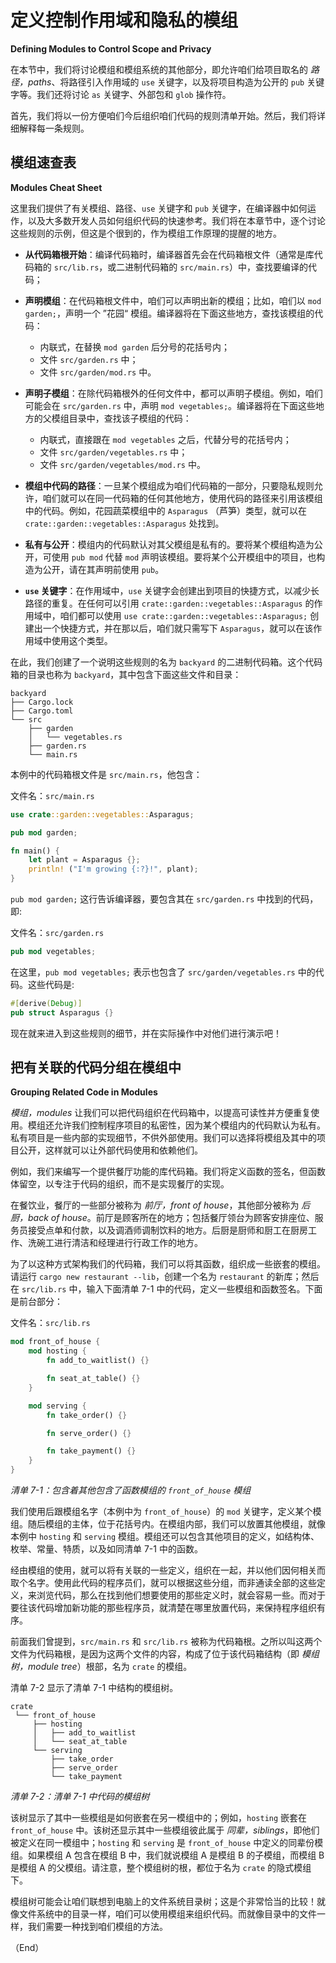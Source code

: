 # 定义控制作用域和隐私的模组

**Defining Modules to Control Scope and Privacy**


在本节中，我们将讨论模组和模组系统的其他部分，即允许咱们给项目取名的 *路径，paths*、将路径引入作用域的 `use` 关键字，以及将项目构造为公开的 `pub` 关键字等。我们还将讨论 `as` 关键字、外部包和 `glob` 操作符。

首先，我们将以一份方便咱们今后组织咱们代码的规则清单开始。然后，我们将详细解释每一条规则。


## 模组速查表

**Modules Cheat Sheet**


这里我们提供了有关模组、路径、`use` 关键字和 `pub` 关键字，在编译器中如何运作，以及大多数开发人员如何组织代码的快速参考。我们将在本章节中，逐个讨论这些规则的示例，但这是个很到的，作为模组工作原理的提醒的地方。

- **从代码箱根开始**：编译代码箱时，编译器首先会在代码箱根文件（通常是库代码箱的 `src/lib.rs`，或二进制代码箱的 `src/main.rs`）中，查找要编译的代码；

+ **声明模组**：在代码箱根文件中，咱们可以声明出新的模组；比如，咱们以 `mod garden;`，声明一个 ”花园“ 模组。编译器将在下面这些地方，查找该模组的代码：
    - 内联式，在替换 `mod garden` 后分号的花括号内；
    - 文件 `src/garden.rs` 中；
    - 文件 `src/garden/mod.rs` 中。

+ **声明子模组**：在除代码箱根外的任何文件中，都可以声明子模组。例如，咱们可能会在 `src/garden.rs` 中，声明 `mod vegetables;`。编译器将在下面这些地方的父模组目录中，查找该子模组的代码：
    - 内联式，直接跟在 `mod vegetables` 之后，代替分号的花括号内；
    - 文件 `src/garden/vegetables.rs` 中；
    - 文件 `src/garden/vegetables/mod.rs` 中。

- **模组中代码的路径**：一旦某个模组成为咱们代码箱的一部分，只要隐私规则允许，咱们就可以在同一代码箱的任何其他地方，使用代码的路径来引用该模组中的代码。例如，花园蔬菜模组中的 `Asparagus` （芦笋）类型，就可以在 `crate::garden::vegetables::Asparagus` 处找到。

- **私有与公开**：模组内的代码默认对其父模组是私有的。要将某个模组构造为公开，可使用 `pub mod` 代替 `mod` 声明该模组。要将某个公开模组中的项目，也构造为公开，请在其声明前使用 `pub`。

- **`use` 关键字**：在作用域中，`use` 关键字会创建出到项目的快捷方式，以减少长路径的重复。在任何可以引用 `crate::garden::vegetables::Asparagus` 的作用域中，咱们都可以使用 `use crate::garden::vegetables::Asparagus;` 创建出一个快捷方式，并在那以后，咱们就只需写下 `Asparagus`，就可以在该作用域中使用这个类型。

在此，我们创建了一个说明这些规则的名为 `backyard` 的二进制代码箱。这个代码箱的目录也称为 `backyard`，其中包含下面这些文件和目录：


```console
backyard
├── Cargo.lock
├── Cargo.toml
└── src
    ├── garden
    │   └── vegetables.rs
    ├── garden.rs
    └── main.rs
```


本例中的代码箱根文件是 `src/main.rs`，他包含：


文件名：`src/main.rs`

```rust
use crate::garden::vegetables::Asparagus;

pub mod garden;

fn main() {
    let plant = Asparagus {};
    println! ("I'm growing {:?}!", plant);
}
```


`pub mod garden;` 这行告诉编译器，要包含其在 `src/garden.rs` 中找到的代码，即:


文件名：`src/garden.rs`

```rust
pub mod vegetables;
```


在这里，`pub mod vegetables;` 表示也包含了 `src/garden/vegetables.rs` 中的代码。这些代码是:


```rust
#[derive(Debug)]
pub struct Asparagus {}
```


现在就来进入到这些规则的细节，并在实际操作中对他们进行演示吧！


## 把有关联的代码分组在模组中

**Grouping Related Code in Modules**


*模组，modules* 让我们可以把代码组织在代码箱中，以提高可读性并方便重复使用。模组还允许我们控制程序项目的私密性，因为某个模组内的代码默认为私有。私有项目是一些内部的实现细节，不供外部使用。我们可以选择将模组及其中的项目公开，这样就可以让外部代码使用和依赖他们。

例如，我们来编写一个提供餐厅功能的库代码箱。我们将定义函数的签名，但函数体留空，以专注于代码的组织，而不是实现餐厅的实现。

在餐饮业，餐厅的一些部分被称为 *前厅，front of house*，其他部分被称为 *后厨，back of house*。前厅是顾客所在的地方；包括餐厅领台为顾客安排座位、服务员接受点单和付款，以及调酒师调制饮料的地方。后厨是厨师和厨工在厨房工作、洗碗工进行清洁和经理进行行政工作的地方。

为了以这种方式架构我们的代码箱，我们可以将其函数，组织成一些嵌套的模组。请运行 `cargo new restaurant --lib`，创建一个名为 `restaurant` 的新库；然后在 `src/lib.rs` 中，输入下面清单 7-1 中的代码，定义一些模组和函数签名。下面是前台部分：


文件名：`src/lib.rs`

```rust
mod front_of_house {
    mod hosting {
        fn add_to_waitlist() {}

        fn seat_at_table() {}
    }

    mod serving {
        fn take_order() {}

        fn serve_order() {}

        fn take_payment() {}
    }
}
```

*清单 7-1：包含着其他包含了函数模组的 `front_of_house` 模组*


我们使用后跟模组名字（本例中为 `front_of_house`）的 `mod` 关键字，定义某个模组。随后模组的主体，位于花括号内。在模组内部，我们可以放置其他模组，就像本例中 `hosting` 和 `serving` 模组。模组还可以包含其他项目的定义，如结构体、枚举、常量、特质，以及如同清单 7-1 中的函数。

经由模组的使用，就可以将有关联的一些定义，组织在一起，并以他们因何相关而取个名字。使用此代码的程序员们，就可以根据这些分组，而非通读全部的这些定义，来浏览代码，那么在找到他们想要使用的那些定义时，就会容易一些。而对于要往该代码增加新功能的那些程序员，就清楚在哪里放置代码，来保持程序组织有序。

前面我们曾提到，`src/main.rs` 和 `src/lib.rs` 被称为代码箱根。之所以叫这两个文件为代码箱根，是因为这两个文件的内容，构成了位于该代码箱结构（即 *模组树，module tree*）根部，名为 `crate` 的模组。

清单 7-2 显示了清单 7-1 中结构的模组树。

```console
crate
 └── front_of_house
     ├── hosting
     │   ├── add_to_waitlist
     │   └── seat_at_table
     └── serving
         ├── take_order
         ├── serve_order
         └── take_payment
```

*清单 7-2：清单 7-1 中代码的模组树*

该树显示了其中一些模组是如何嵌套在另一模组中的；例如，`hosting` 嵌套在 `front_of_house` 中。该树还显示其中一些模组彼此属于 *同辈，siblings*，即他们被定义在同一模组中；`hosting` 和 `serving` 是 `front_of_house` 中定义的同辈份模组。如果模组 A 包含在模组 B 中，我们就说模组 A 是模组 B 的子模组，而模组 B 是模组 A 的父模组。请注意，整个模组树的根，都位于名为 `crate` 的隐式模组下。

模组树可能会让咱们联想到电脑上的文件系统目录树；这是个非常恰当的比较！就像文件系统中的目录一样，咱们可以使用模组来组织代码。而就像目录中的文件一样，我们需要一种找到咱们模组的方法。


（End）


